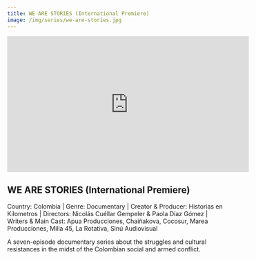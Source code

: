 ```yaml
---
title: WE ARE STORIES (International Premiere)
image: /img/series/we-are-stories.jpg
---
```

<iframe width="560" height="315" src="https://youtu.be/xs0uvPMsN7Q?si=3UaGw6NsYyakctFT" frameborder="0" allow="accelerometer; autoplay; encrypted-media; gyroscope; picture-in-picture" allowfullscreen></iframe>

## WE ARE STORIES (International Premiere)  
Country: Colombia | Genre: Documentary | Creator & Producer: Historias en Kilometros | Directors: Nicolás Cuéllar Gempeler & Paola Díaz Gómez | Writers & Main Cast: Apua Producciones, Chaiñakova, Cocosur, Marea Producciones, Milla 45, La Rotativa, Sinú Audiovisual

A seven-episode documentary series about the struggles and cultural resistances in the midst of the Colombian social and armed conflict.
